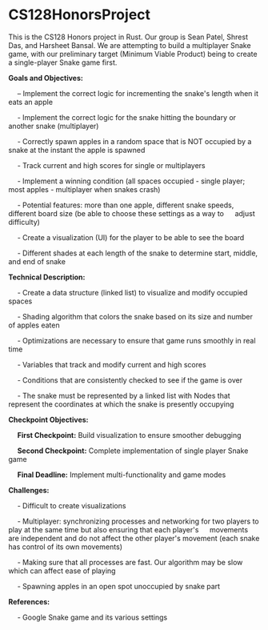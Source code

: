 # CS128HonorsProject
This is the CS128 Honors project in Rust. Our group is Sean Patel, Shrest Das, and Harsheet Bansal. We are attempting to build a multiplayer Snake game, with our preliminary target (Minimum Viable Product) being to create a single-player Snake game first.

**Goals and Objectives:** 

  &emsp; – Implement the correct logic for incrementing the snake's length when it eats an apple 
  
  &emsp; - Implement the correct logic for the snake hitting the boundary or another snake (multiplayer)
  
  &emsp; - Correctly spawn apples in a random space that is NOT occupied by a snake at the instant the apple is spawned 
  
  &emsp; - Track current and high scores for single or multiplayers
  
  &emsp; - Implement a winning condition (all spaces occupied - single player; most apples - multiplayer when snakes crash)
  
  &emsp; - Potential features: more than one apple, different snake speeds, different board size (be able to choose these settings as a way to &emsp; adjust difficulty)
  
  &emsp; - Create a visualization (UI) for the player to be able to see the board
  
  &emsp; - Different shades at each length of the snake to determine start, middle, and end of snake
  
**Technical Description:**

  &emsp; - Create a data structure (linked list) to visualize and modify occupied spaces
  
  &emsp; - Shading algorithm that colors the snake based on its size and number of apples eaten
  
  &emsp; - Optimizations are necessary to ensure that game runs smoothly in real time
  
  &emsp; - Variables that track and modify current and high scores
  
  &emsp; - Conditions that are consistently checked to see if the game is over
  
  &emsp; - The snake must be represented by a linked list with Nodes that represent the coordinates at which the snake is presently occupying
  
**Checkpoint Objectives:**

  &emsp; **First Checkpoint:** Build visualization to ensure smoother debugging
  
  &emsp; **Second Checkpoint:** Complete implementation of single player Snake game
  
  &emsp; **Final Deadline:** Implement multi-functionality and game modes
  
**Challenges:**

  &emsp; - Difficult to create visualizations
  
  &emsp; - Multiplayer: synchronizing processes and networking for two players to play at the same time but also ensuring that each player's &emsp; movements are independent and do not affect the other player's movement (each snake has control of its own movements)
  
  &emsp; - Making sure that all processes are fast. Our algorithm may be slow which can affect ease of playing
  
  &emsp; - Spawning apples in an open spot unoccupied by snake part
  
**References:**

  &emsp; - Google Snake game and its various settings
